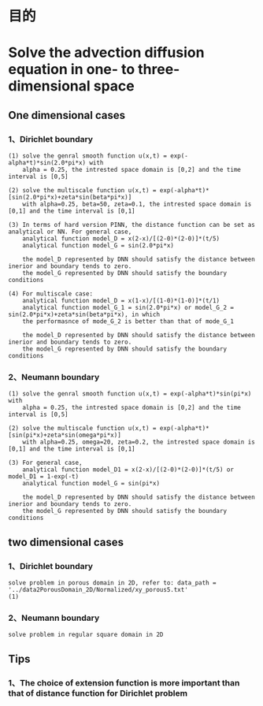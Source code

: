 # 目的

# Solve the advection diffusion equation in one- to three-dimensional space

## One dimensional cases 
### 1、Dirichlet boundary
    (1) solve the genral smooth function u(x,t) = exp(-alpha*t)*sin(2.0*pi*x) with 
        alpha = 0.25, the intrested space domain is [0,2] and the time interval is [0,5]

    (2) solve the multiscale function u(x,t) = exp(-alpha*t)*[sin(2.0*pi*x)+zeta*sin(beta*pi*x)]
        with alpha=0.25, beta=50, zeta=0.1, the intrested space domain is [0,1] and the time interval is [0,1]

    (3) In terms of hard version PINN, the distance function can be set as analytical or NN. For general case, 
        analytical function model_D = x(2-x)/[(2-0)*(2-0)]*(t/5)
        analytical function model_G = sin(2.0*pi*x)

        the model_D represented by DNN should satisfy the distance between inerior and boundary tends to zero.
        the model_G represented by DNN should satisfy the boundary conditions

    (4) For multiscale case:
        analytical function model_D = x(1-x)/[(1-0)*(1-0)]*(t/1)
        analytical function model_G_1 = sin(2.0*pi*x) or model_G_2 = sin(2.0*pi*x)+zeta*sin(beta*pi*x), in which 
        the performasnce of mode_G_2 is better than that of mode_G_1

        the model_D represented by DNN should satisfy the distance between inerior and boundary tends to zero.
        the model_G represented by DNN should satisfy the boundary conditions


### 2、Neumann boundary
    (1) solve the genral smooth function u(x,t) = exp(-alpha*t)*sin(pi*x) with 
        alpha = 0.25, the intrested space domain is [0,2] and the time interval is [0,5]

    (2) solve the multiscale function u(x,t) = exp(-alpha*t)*[sin(pi*x)+zeta*sin(omega*pi*x)]
        with alpha=0.25, omega=20, zeta=0.2, the intrested space domain is [0,1] and the time interval is [0,1]

    (3) For general case, 
        analytical function model_D1 = x(2-x)/[(2-0)*(2-0)]*(t/5) or model_D1 = 1-exp(-t)
        analytical function model_G = sin(pi*x)

        the model_D represented by DNN should satisfy the distance between inerior and boundary tends to zero.
        the model_G represented by DNN should satisfy the boundary conditions

## two dimensional cases 
### 1、Dirichlet boundary
    solve problem in porous domain in 2D, refer to: data_path = '../data2PorousDomain_2D/Normalized/xy_porous5.txt'
    (1)


### 2、Neumann boundary
    solve problem in regular square domain in 2D 

## Tips
### 1、The choice of extension function is more important than that of distance function for Dirichlet problem

